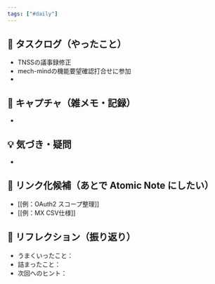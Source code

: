 ```yaml
---
tags: ["#daily"]
---
```


## 🔄 タスクログ（やったこと）
- TNSSの議事録修正
- mech-mindの機能要望確認打合せに参加
- 

## 📝 キャプチャ（雑メモ・記録）
- 

## 💡 気づき・疑問
- 

## 🔗 リンク化候補（あとで Atomic Note にしたい）
- [[例：OAuth2 スコープ整理]]
- [[例：MX CSV仕様]]

## 🧠 リフレクション（振り返り）
- うまくいったこと：
- 詰まったこと：
- 次回へのヒント：
